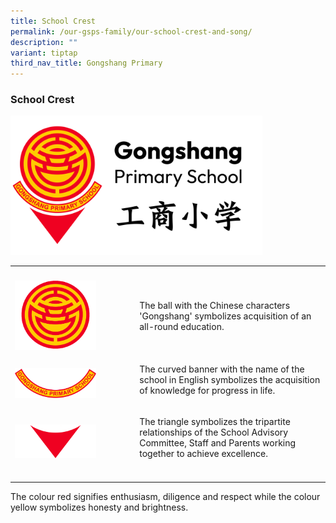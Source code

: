 ```yaml
---
title: School Crest
permalink: /our-gsps-family/our-school-crest-and-song/
description: ""
variant: tiptap
third_nav_title: Gongshang Primary
---
```

<h3><strong>School Crest</strong></h3>
<p></p>
<div class="isomer-image-wrapper">
<img style="width: 80%;" height="auto" width="100%" alt="" src="/images/2024 uploads/GSPS_Wordmark_CL_2024_bitmap.png">
</div>
<table style="minWidth: 50px">
<colgroup>
<col>
<col>
</colgroup>
<tbody>
<tr>
<th rowspan="1" colspan="1">
<p></p>
</th>
<th rowspan="1" colspan="1">
<p></p>
</th>
</tr>
<tr>
<td rowspan="1" colspan="1">
<div class="isomer-image-wrapper">
<img style="width: 70%;" height="auto" width="100%" alt="" src="/images/2024 uploads/ball.png">
</div>
</td>
<td rowspan="1" colspan="1">
<p>The ball with the Chinese characters 'Gongshang' symbolizes acquisition
of an all-round education.</p>
</td>
</tr>
<tr>
<td rowspan="1" colspan="1">
<p></p>
<div class="isomer-image-wrapper">
<img style="width: 70%;" height="auto" width="100%" alt="" src="/images/2024 uploads/banner.png">
</div>
</td>
<td rowspan="1" colspan="1">
<p>The curved banner with the name of the school in English symbolizes the
acquisition of knowledge for progress in life.</p>
</td>
</tr>
<tr>
<td rowspan="1" colspan="1">
<p></p>
<div class="isomer-image-wrapper">
<img style="width: 70%;" height="auto" width="100%" alt="" src="/images/2024 uploads/triangle_tripartite.png">
</div>
</td>
<td rowspan="1" colspan="1">
<p>The triangle symbolizes the tripartite relationships of the School Advisory
Committee, Staff and Parents working together to achieve excellence.</p>
</td>
</tr>
<tr>
<td rowspan="1" colspan="1">
<p></p>
</td>
<td rowspan="1" colspan="1">
<p></p>
</td>
</tr>
</tbody>
</table>
<p>The colour red signifies enthusiasm, diligence and respect while the colour
yellow symbolizes honesty and brightness.</p>